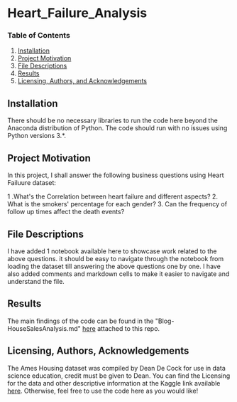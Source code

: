 # Heart_Failure_Analysis

### Table of Contents

1. [Installation](#installation)
2. [Project Motivation](#motivation)
3. [File Descriptions](#files)
4. [Results](#results)
5. [Licensing, Authors, and Acknowledgements](#licensing)

## Installation <a name="installation"></a>
There should be no necessary libraries to run the code here beyond the Anaconda distribution of Python.  The code should run with no issues using Python versions 3.*.

## Project Motivation<a name="motivation"></a>

In this project, I shall answer the following business questions using Heart Failuure dataset:

1 .What's the Correlation between heart failure and different aspects?
2. What is the smokers' percentage for each gender?
3. Can the frequency of follow up times affect the death events?


## File Descriptions <a name="files"></a>

I have added 1 notebook available here to showcase work related to the above questions.  it should be easy to navigate through the notebook  from loading the dataset till answering the above questions one by one.
I have also added comments and markdown cells to make it easier to navigate and understand the file.  


## Results<a name="results"></a>

The main findings of the code can be found in the "Blog-HouseSalesAnalysis.md" [here](https://github.com/telayat/House-Sales-Analysis/blob/main/Blog-HouseSalesAnalysis.md) attached to this repo.

## Licensing, Authors, Acknowledgements<a name="licensing"></a>

The Ames Housing dataset was compiled by Dean De Cock for use in data science education, credit must be given to Dean.
You can find the Licensing for the data and other descriptive information at the Kaggle link available [here](https://www.kaggle.com/c/house-prices-advanced-regression-techniques/overview).  Otherwise, feel free to use the code here as you would like! 

